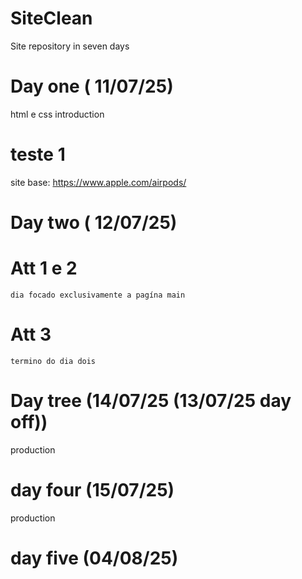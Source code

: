 # SiteClean
Site repository in seven days

# Day one ( 11/07/25)

html e css introduction

# teste 1

site base: https://www.apple.com/airpods/

# Day two ( 12/07/25)

# Att 1 e 2
    dia focado exclusivamente a pagína main

# Att 3
    termino do dia dois

# Day tree (14/07/25 (13/07/25 day off))

production

# day four (15/07/25)
production

# day five (04/08/25)




